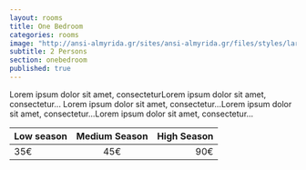 ```yaml
---
layout: rooms
title: One Bedroom
categories: rooms
image: "http://ansi-almyrida.gr/sites/ansi-almyrida.gr/files/styles/large/public/20100825_ALMYRIDA_ANSI_185_2.jpg"
subtitle: 2 Persons
section: onebedroom
published: true
---
```


Lorem ipsum dolor sit amet, consecteturLorem ipsum dolor sit amet, consectetur...
Lorem ipsum dolor sit amet, consectetur...Lorem ipsum dolor sit amet,
consectetur...Lorem ipsum dolor sit amet, consectetur...

| Low season | Medium Season | High Season |
| ----------- |:-------------:| -----:|
| 35€      | 45€ | 90€ |